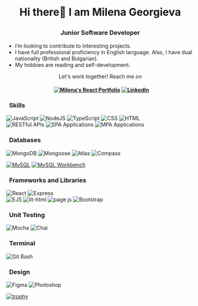 # <p align="center"> Hi there👋 I am Milena Georgieva </p>
###  <p align="center"> Junior Software Developer </p>



-  I’m looking to contribute to interesting projects.
-  I have full professional proficiency in English language. Also, I have dual nationality (British and Bulgarian).
-  My hobbies are reading and self-development.

 <p align="center"> Let's work together!  Reach me on</p>

#### <p align="center"> &nbsp; [![Milena's React Portfolio](https://img.shields.io/badge/Milena's_React_Portfolio-%230077B5.svg?style=for-the-badge&logo=linkedin&logoColor=white&color=b3f5e7)](https://milena-s-react-portfolio.web.app) [![LinkedIn](https://img.shields.io/badge/linkedin-%230077B5.svg?style=for-the-badge&logo=linkedin&logoColor=white)](https://www.linkedin.com/in/milena-georgieva95/) </p>

### &nbsp; Skills
![JavaScript](https://img.shields.io/badge/javascript-323330?style=for-the-badge&logo=javascript&logoColor=%23F7DF1E)
![NodeJS](https://img.shields.io/badge/node.js-323330?style=for-the-badge&logo=node.js&logoColor=green)
![TypeScript](https://img.shields.io/badge/typescript-323330?style=for-the-badge&logo=typescript&logoColor=blue)
![CSS](https://img.shields.io/badge/CSS-323330?&style=for-the-badge&logo=css3&logoColor=blue)
![HTML](	https://img.shields.io/badge/HTML-323330?style=for-the-badge&logo=html5&logoColor=red) <br>
![RESTful APIs](https://img.shields.io/badge/RESTful_APIs-323330?style=for-the-badge)
![SPA Applications](https://img.shields.io/badge/SPA_Applications-323330?style=for-the-badge)
![MPA Applications](https://img.shields.io/badge/MPA_Applications-323330?style=for-the-badge)

### &nbsp; Databases
![MongoDB](https://img.shields.io/badge/MongoDB-323330?style=for-the-badge&logo=mongodb&logoColor=green)
![Mongoose](https://img.shields.io/badge/Mongoose-323330?style=for-the-badge&logo=mongoose&logoColor=red)
![Atlas](https://img.shields.io/badge/Atlas-323330?style=for-the-badge&logo=mongodb&logoColor=green)
![Compass](https://img.shields.io/badge/Compass-323330?style=for-the-badge&logo=mongodb&logoColor=green)

[![MySQL](https://img.shields.io/badge/MySQL-323330?style=for-the-badge&logo=mysql&logoColor=white)](https://img.shields.io/badge/MySQL-005C84?style=for-the-badge&logo=mysql&logoColor=white)
[![MySQL Workbench](https://img.shields.io/badge/MySQL_Workbench-323330?style=for-the-badge&logo=mysql&logoColor=white)](https://img.shields.io/badge/MySQL-005C84?style=for-the-badge&logo=mysql&logoColor=white)
### &nbsp; Frameworks and Libraries

![React](https://img.shields.io/badge/react-323330?style=for-the-badge&logo=react&logoColor=%2361DAFB)
![Express](https://img.shields.io/badge/express-323330?style=for-the-badge&logo=express&logoColor=white) <br>
![EJS](https://img.shields.io/badge/EJS-323330?style=for-the-badge)
![lit-html](https://img.shields.io/badge/lit--html-323330?style=for-the-badge&logo=lit&logoColor=blue)
![page.js](https://img.shields.io/badge/page.js-323330?style=for-the-badge)
![Bootstrap](https://img.shields.io/badge/bootstrap-323330?style=for-the-badge&logo=bootstrap&logoColor=purple)

### &nbsp; Unit Testing
![Mocha](https://img.shields.io/badge/mocha.js-323330?style=for-the-badge&logo=mocha&logoColor=Brown)
![Chai](https://img.shields.io/badge/chai.js-323330?style=for-the-badge&logo=chai&logoColor=red)

### &nbsp; Terminal

![Git Bash](https://img.shields.io/badge/Git_Bash-323330?style=for-the-badge&logo=git&logoColor=orange)

### &nbsp; Design
![Figma](https://img.shields.io/badge/Figma-323330?style=for-the-badge&logo=figma&logoColor=orange)
![Photoshop](https://img.shields.io/badge/Adobe%20Photoshop-323330?style=for-the-badge&logo=Adobe%20Photoshop&logoColor=blue)

[![trophy](https://github-profile-trophy.vercel.app/?username=milenageorgieva95&row=1&title=-Issues,-Reviews)](https://github.com/ryo-ma/github-profile-trophy) <br>



<!--
Behance[![](https://img.shields.io/badge/-Behance-blue?style=for-the-badge&logo=behance&logoColor=white)](https://www.behance.net/milenageorgieva4/)
Github[![](https://img.shields.io/badge/GitHub-#222222?style=for-the-badge&logo=github&logoColor=white)](milena...)
**MilenaGeorgieva95/MilenaGeorgieva95** is a ✨ _special_ ✨ repository because its `README.md` (this file) appears on your GitHub profile.
[![](https://img.shields.io/badge/GitHub_Pages-100000?style=for-the-badge&logo=github&logoColor=white)](https://www.github.com/MilenaGeorgieva95)
Here are some ideas to get you started:
![Angular](https://img.shields.io/badge/Angular-323330?style=for-the-badge&logo=angular&logoColor=orange)

- 🔭 I’m currently working on ...
- 🌱 I’m currently learning Software engineering @ SoftUni.
- 👯 I’m looking to collaborate on ...
- 🤔 I’m looking for help with ...
- 💬 Ask me about ...
- 📫 How to reach me: ...
- 😄 Pronouns: ...
- ⚡ Fun fact: ...

![Angular](https://img.shields.io/badge/angular-%23DD0031.svg?style=for-the-badge&logo=angular&logoColor=white)
![Angular.js](https://img.shields.io/badge/angular.js-%23E23237.svg?style=for-the-badge&logo=angularjs&logoColor=white)
![WordPress](https://img.shields.io/badge/WordPress-%23117AC9.svg?style=for-the-badge&logo=WordPress&logoColor=white)
![TypeScript](https://img.shields.io/badge/typescript-%23007ACC.svg?style=for-the-badge&logo=typescript&logoColor=white)
-->

